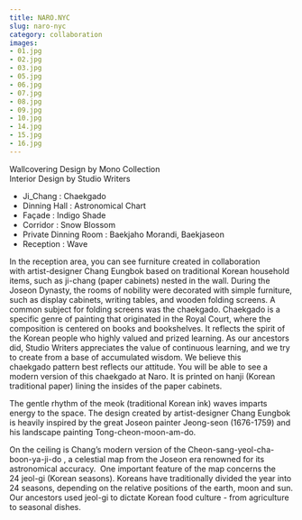 ```yaml
---
title: NARO.NYC
slug: naro-nyc
category: collaboration
images:
- 01.jpg
- 02.jpg
- 03.jpg
- 05.jpg
- 06.jpg
- 07.jpg
- 08.jpg
- 09.jpg
- 10.jpg
- 14.jpg
- 15.jpg
- 16.jpg
---
```


Wallcovering Design by Mono Collection   
Interior Design by Studio Writers


- Ji_Chang : Chaekgado
- Dinning Hall : Astronomical Chart
- Façade : Indigo Shade
- Corridor : Snow Blossom
- Private Dinning Room : Baekjaho Morandi, Baekjaseon
- Reception : Wave


In the reception area, you can see furniture created in collaboration with artist-designer Chang Eungbok based on traditional Korean household items, such as ji-chang (paper cabinets) nested in the wall.
During the Joseon Dynasty, the rooms of nobility were decorated with simple furniture, such as display cabinets, writing tables, and wooden folding screens. A common subject for folding screens was   the chaekgado.
Chaekgado is a specific genre of painting that originated in the Royal Court, where the composition is centered on books and bookshelves. It reflects the spirit of the Korean people who highly valued and prized learning.
As our ancestors did, Studio Writers appreciates the value of continuous learning, and we try to create from a base of accumulated wisdom. We believe this chaekgado pattern best reflects our attitude.  You will be able to see a modern version of this chaekgado at Naro. It is printed on hanji (Korean traditional paper) lining the insides of the paper cabinets.

The gentle rhythm of the meok (traditional Korean ink) waves imparts energy to the space.
The design created by artist-designer Chang Eungbok is heavily inspired by the great Joseon painter Jeong-seon (1676-1759) and his landscape painting Tong-cheon-moon-am-do.

On the ceiling is Chang’s modern version of the Cheon-sang-yeol-cha-boon-ya-ji-do , a celestial map from the Joseon era renowned for its astronomical accuracy. 
One important feature of the map concerns the 24 jeol-gi (Korean seasons). Koreans have traditionally divided the year into 24 seasons, depending on the relative positions of the earth, moon and sun. Our ancestors used jeol-gi to dictate Korean food culture - from agriculture to seasonal dishes.
